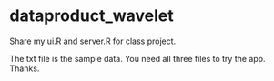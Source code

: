 dataproduct_wavelet
===================

Share my ui.R and server.R for class project.

The txt file is the sample data.
You need all three files to try the app.
Thanks.
